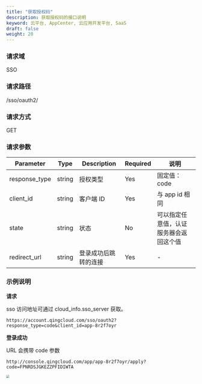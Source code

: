 ```yaml
---
title: "获取授权码"
description: 获取授权码的接口说明
keyword: 云平台, AppCenter, 云应用开发平台, SaaS
draft: false
weight: 20
---
```


### 请求域

SSO

### 请求路径

/sso/oauth2/

### 请求方式

GET

### 请求参数

| Parameter     | Type   | Description          | Required | 说明                                   |
| ------------- | ------ | -------------------- | -------- | -------------------------------------- |
| response_type | string | 授权类型             | Yes      | 固定值：code                           |
| client_id     | string | 客户端 ID            | Yes      | 与 app id 相同                         |
| state         | string | 状态                 | No       | 可以指定任意值，认证服务器会返回这个值 |
| redirect_url  | string | 登录成功后跳转的连接 | Yes      | -                                      |

### 示例说明

**请求**

sso 访问地址可通过 cloud_info.sso_server 获取。

```
https://account.qingcloud.com/sso/oauth2?response_type=code&client_id=app-8r2f7oyr
```

**登录成功**

URL 会携带 code 参数

```
http://console.qingcloud.com/app/app-8r2f7oyr/apply?code=FPNRDSJGKEZZPFIDIWTA
```

<img src="/appcenter/dev-platform/_images/um_spi_success.png" style="zoom:50%;" />

